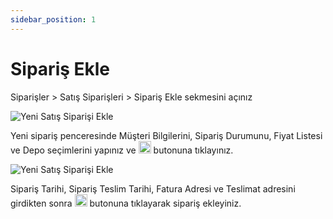 ```yaml
---
sidebar_position: 1
---
```


# Sipariş Ekle

Siparişler > Satış Siparişleri > Sipariş Ekle sekmesini açınız

![Yeni Satış Siparişi Ekle](/img/siparisler/yeni-siparis.png)

Yeni sipariş penceresinde Müşteri Bilgilerini, Sipariş Durumunu, Fiyat Listesi ve Depo seçimlerini yapınız ve  <img src="/img/butonlar/sonraki-buton-2.png" height="20"/> butonuna tıklayınız.

![Yeni Satış Siparişi Ekle](/img/siparisler/yeni-siparis-2.png)

Sipariş Tarihi, Sipariş Teslim Tarihi, Fatura Adresi ve Teslimat adresini girdikten sonra <img src="/img/butonlar/ekle-buton-5.png" height="20"/> butonuna tıklayarak sipariş ekleyiniz.